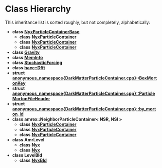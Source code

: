 
# Class Hierarchy

This inheritance list is sorted roughly, but not completely, alphabetically:


* **class** [**NyxParticleContainerBase**](classNyxParticleContainerBase.md)   
  * **class** [**NyxParticleContainer**](classNyxParticleContainer.md) 
  * **class** [**NyxParticleContainer**](classNyxParticleContainer.md) 
  * **class** [**NyxParticleContainer**](classNyxParticleContainer.md) 
* **class** [**Gravity**](classGravity.md) 
* **class** [**MemInfo**](classMemInfo.md) 
* **class** [**StochasticForcing**](classStochasticForcing.md) 
* **class** [**hacc::Dfft**](classhacc_1_1Dfft.md) 
* **struct** [**anonymous\_namespace{DarkMatterParticleContainer.cpp}::BoxMortonKey**](structanonymous__namespace_02DarkMatterParticleContainer_8cpp_03_1_1BoxMortonKey.md) 
* **struct** [**anonymous\_namespace{DarkMatterParticleContainer.cpp}::ParticleMortonFileHeader**](structanonymous__namespace_02DarkMatterParticleContainer_8cpp_03_1_1ParticleMortonFileHeader.md) 
* **struct** [**anonymous\_namespace{DarkMatterParticleContainer.cpp}::by\_morton\_id**](structanonymous__namespace_02DarkMatterParticleContainer_8cpp_03_1_1by__morton__id.md) 
* **class** **amrex::NeighborParticleContainer< NSR, NSI >**  
  * **class** [**NyxParticleContainer**](classNyxParticleContainer.md) 
  * **class** [**NyxParticleContainer**](classNyxParticleContainer.md) 
  * **class** [**NyxParticleContainer**](classNyxParticleContainer.md) 
* **class** **AmrLevel**  
  * **class** [**Nyx**](classNyx.md) 
  * **class** [**Nyx**](classNyx.md) 
* **class** **LevelBld**  
  * **class** [**NyxBld**](classNyxBld.md) 